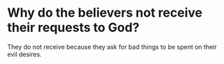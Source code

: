 # Why do the believers not receive their requests to God?

They do not receive because they ask for bad things to be spent on their evil desires.
